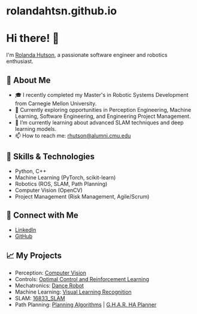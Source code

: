 # rolandahtsn.github.io

# Hi there! 👋

I'm [Rolanda Hutson](https://github.com/rolandahtsn), a passionate software engineer and robotics enthusiast.

## 🚀 About Me

- 🎓 I recently completed my Master's in Robotic Systems Development from Carnegie Mellon University.
- 💼 Currently exploring opportunities in Perception Engineering, Machine Learning, Software Engineering, and Engineering Project Management.
- 🌱 I’m currently learning about advanced SLAM techniques and deep learning models.
- 📫 How to reach me: [rhutson@alumni.cmu.edu](mailto:rhutson@alumni.cmu.edu)

## 🔧 Skills & Technologies

- Python, C++
- Machine Learning (PyTorch, scikit-learn)
- Robotics (ROS, SLAM, Path Planning)
- Computer Vision (OpenCV)
- Project Management (Risk Management, Agile/Scrum)

## 🔗 Connect with Me

- [LinkedIn](https://www.linkedin.com/in/rolandahtsn)
- [GitHub](https://github.com/rolandahtsn)

## 📈 My Projects
- Perception: [Computer Vision](https://github.com/rolandahtsn/Computer_VisionA)
- Controls: [Optimal Control and Reinforcement Learning](https://github.com/rolandahtsn/OCRL)
- Mechatronics: [Dance Robot](https://github.com/shriishwaryaa/16778-Mechatronic-Design)
- Machine Learning: [Visual Learning Recognition](https://github.com/rolandahtsn/Visual-Learning-Recognition)
- SLAM: [16833_SLAM](https://github.com/rolandahtsn/16833_SLAM)
- Path Planning: [Planning Algorithms](https://github.com/rolandahtsn/Path_Planning) | [G.H.A.R. HA Planner](https://github.com/MRSD-Project-GHAR/ha_planner)
